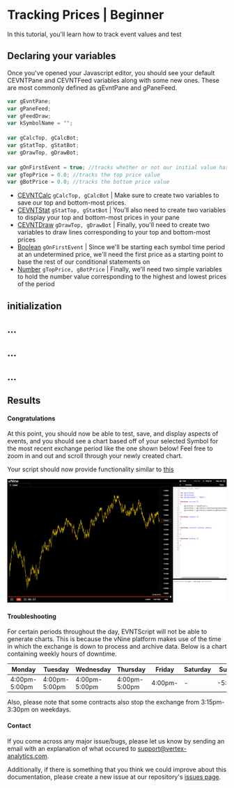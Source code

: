# Tracking Prices | Beginner

In this tutorial, you'll learn how to track event values and test 

## Declaring your variables

Once you've opened your Javascript editor, you should see your default CEVNTPane and CEVNTFeed variables along with some new ones. 
These are most commonly defined as gEvntPane and gPaneFeed.  

```js
var gEvntPane;
var gPaneFeed;
var gFeedDraw;
var kSymbolName = "";

var gCalcTop, gCalcBot;
var gStatTop, gStatBot;
var gDrawTop, gDrawBot;

var gOnFirstEvent = true; //tracks whether or not our initial value has been set
var gTopPrice = 0.0; //tracks the top price value
var gBotPrice = 0.0; //tracks the bottom price value
```

- [CEVNTCalc](https://bblake.info/doc/class/src/index.js~CEvntCalc.html) ```gCalcTop, gCalcBot``` | 
Make sure to create two variables to save our top and bottom-most prices.
- [CEVNTStat](https://bblake.info/doc/class/src/index.js~CEvntStat.html) ```gStatTop, gStatBot``` | 
You'll also need to create two variables to display your top and bottom-most prices in your pane
- [CEVNTDraw](https://bblake.info/doc/class/src/index.js~CEvntDraw.html) ```gDrawTop, gDrawBot``` | 
Finally, you'll need to create two variables to draw lines corresponding to your top and bottom-most prices
- [Boolean](https://developer.mozilla.org/en-US/docs/Web/JavaScript/Reference/Global_Objects/Boolean) ```gOnFirstEvent``` | 
Since we'll be starting each symbol time period at an undetermined price, we'll need the first 
price as a starting point to base the rest of our conditional statements on
- [Number](https://developer.mozilla.org/en-US/docs/Web/JavaScript/Reference/Global_Objects/Number) ```gTopPrice, gBotPrice``` | 
Finally, we'll need two simple variables to hold the number value corresponding to the highest and lowest prices of the period

## initialization

## ...

## ...

## ...

## Results

#### Congratulations

At this point, you should now be able to test, save, and display aspects of events, and 
you should see a chart based off of your selected Symbol for the most recent exchange period like 
the one shown below! Feel free to zoom in and out and scroll through your newly created chart.

Your script should now provide functionality similar to [this](https://github.com/PlGGS/Vertex-Analytics/blob/master/sample%20scripts/sampleTopBottomPrices.js)

![view chart](asset/view_chart.png)

#### Troubleshooting

For certain periods throughout the day, EVNTScript will not be able to generate charts. 
This is because the vNine platform makes use of the time in which the exchange is down to process and archive data. 
Below is a chart containing weekly hours of downtime.

| Monday        | Tuesday       | Wednesday     | Thursday      | Friday  | Saturday | Sunday  |
|---------------|---------------|---------------|---------------|---------|----------|---------|
| 4:00pm-5:00pm | 4:00pm-5:00pm | 4:00pm-5:00pm | 4:00pm-5:00pm | 4:00pm- | -        | -5:00pm |

Also, please note that some contracts also stop the exchange from 3:15pm-3:30pm on weekdays.

#### Contact

If you come across any major issue/bugs, please let us know by sending an email with an explanation of what occured to 
[support@vertex-analytics.com](mailto:support@vertex-analytics.com).

Additionally, if there is something that you think we could improve about this documentation, 
please create a new issue at our repository's [issues page](https://github.com/PlGGS/xva-doc/issues).
